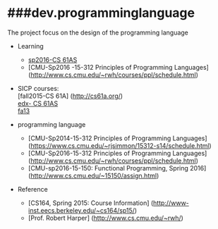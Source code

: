 ###dev.programminglanguage
========
The project focus on the design of the programming language

* Learning
   - [sp2016-CS 61AS](http://www.cs61as.org/index.html)  
   - [CMU-Sp2016 -15-312 Principles of Programming Languages] (http://www.cs.cmu.edu/~rwh/courses/ppl/schedule.html)



* SICP courses:  
   [fall2015-CS 61A] (http://cs61a.org/)  
   [edx- CS 61AS](https://edge.edx.org/courses/course-v1:UCBerkeley+CS61AS+Spring_2015/courseware/59af4a08fc674596ac07d8a1f06ab667/)  
   [fa13](http://www-inst.eecs.berkeley.edu/~cs61a/fa13/)  
   
* programming language
  - [CMU-Sp2014-15-312 Principles of Programming Languages] (https://www.cs.cmu.edu/~rjsimmon/15312-s14/schedule.html)
  - [CMU-Sp2016-15-312 Principles of Programming Languages] (http://www.cs.cmu.edu/~rwh/courses/ppl/schedule.html)
  - [CMU-sp2016-15-150: Functional Programming, Spring 2016] (http://www.cs.cmu.edu/~15150/assign.html)


* Reference  
  - [CS164, Spring 2015: Course Information] (http://www-inst.eecs.berkeley.edu/~cs164/sp15/)
  - [Prof. Robert Harper] (http://www.cs.cmu.edu/~rwh/)
